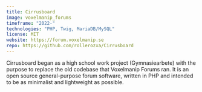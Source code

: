 ```yaml
---
title: Cirrusboard
image: voxelmanip_forums
timeframe: "2022-"
technologies: "PHP, Twig, MariaDB/MySQL"
license: MIT
website: https://forum.voxelmanip.se
repo: https://github.com/rollerozxa/Cirrusboard
---
```


Cirrusboard began as a high school work project (Gymnasiearbete) with the purpose to replace the old codebase that Voxelmanip Forums ran. It is an open source general-purpose forum software, written in PHP and intended to be as minimalist and lightweight as possible.
